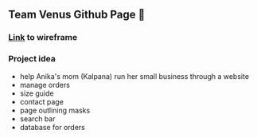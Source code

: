 ## Team Venus Github Page :telescope:
### [Link](https://www.canva.com/design/DAE6tsiF4aA/PPBth3MRES_rctjeomZvHg/view?website#1) to wireframe
### Project idea
- help Anika's mom (Kalpana) run her small business through a website
- manage orders
- size guide
- contact page
- page outlining masks
- search bar
- database for orders
